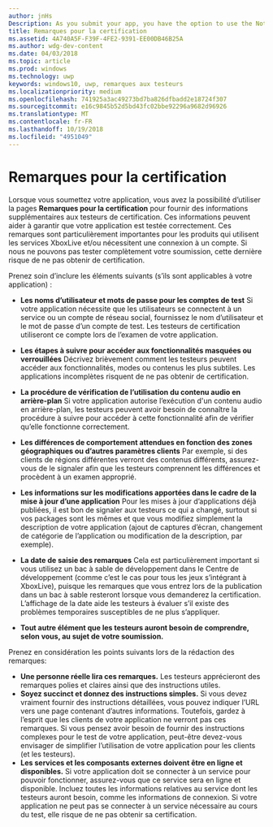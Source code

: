 ```yaml
---
author: jnHs
Description: As you submit your app, you have the option to use the Notes for certification page to provide additional info to the certification testers. This info can help ensure that your app is tested correctly.
title: Remarques pour la certification
ms.assetid: 4A740A5F-F39F-4FE2-9391-EE00DB46B25A
ms.author: wdg-dev-content
ms.date: 04/03/2018
ms.topic: article
ms.prod: windows
ms.technology: uwp
keywords: windows10, uwp, remarques aux testeurs
ms.localizationpriority: medium
ms.openlocfilehash: 741925a3ac49273bd7ba826dfbadd2e18724f307
ms.sourcegitcommit: e16c9845b52d5bd43fc02bbe92296a9682d96926
ms.translationtype: MT
ms.contentlocale: fr-FR
ms.lasthandoff: 10/19/2018
ms.locfileid: "4951049"
---
```

# <a name="notes-for-certification"></a>Remarques pour la certification


Lorsque vous soumettez votre application, vous avez la possibilité d’utiliser la pages **Remarques pour la certification** pour fournir des informations supplémentaires aux testeurs de certification. Ces informations peuvent aider à garantir que votre application est testée correctement. Ces remarques sont particulièrement importantes pour les produits qui utilisent les services XboxLive et/ou nécessitent une connexion à un compte. Si nous ne pouvons pas tester complètement votre soumission, cette dernière risque de ne pas obtenir de certification.

Prenez soin d’inclure les éléments suivants (s’ils sont applicables à votre application) :

-   **Les noms d’utilisateur et mots de passe pour les comptes de test** Si votre application nécessite que les utilisateurs se connectent à un service ou un compte de réseau social, fournissez le nom d’utilisateur et le mot de passe d’un compte de test. Les testeurs de certification utiliseront ce compte lors de l’examen de votre application.

-   **Les étapes à suivre pour accéder aux fonctionnalités masquées ou verrouillées** Décrivez brièvement comment les testeurs peuvent accéder aux fonctionnalités, modes ou contenus les plus subtiles. Les applications incomplètes risquent de ne pas obtenir de certification.

-   **La procédure de vérification de l’utilisation du contenu audio en arrière-plan** Si votre application autorise l’exécution d'un contenu audio en arrière-plan, les testeurs peuvent avoir besoin de connaître la procédure à suivre pour accéder à cette fonctionnalité afin de vérifier qu’elle fonctionne correctement.

-  **Les différences de comportement attendues en fonction des zones géographiques ou d’autres paramètres clients** Par exemple, si des clients de régions différentes verront des contenus différents, assurez-vous de le signaler afin que les testeurs comprennent les différences et procèdent à un examen approprié.

-   **Les informations sur les modifications apportées dans le cadre de la mise à jour d’une application** Pour les mises à jour d’applications déjà publiées, il est bon de signaler aux testeurs ce qui a changé, surtout si vos packages sont les mêmes et que vous modifiez simplement la description de votre application (ajout de captures d’écran, changement de catégorie de l’application ou modification de la description, par exemple).

-   **La date de saisie des remarques** Cela est particulièrement important si vous utilisez un bac à sable de développement dans le Centre de développement (comme c’est le cas pour tous les jeux s’intégrant à XboxLive), puisque les remarques que vous entrez lors de la publication dans un bac à sable resteront lorsque vous demanderez la certification. L’affichage de la date aide les testeurs à évaluer s’il existe des problèmes temporaires susceptibles de ne plus s’appliquer.

-  **Tout autre élément que les testeurs auront besoin de comprendre, selon vous, au sujet de votre soumission.**

Prenez en considération les points suivants lors de la rédaction des remarques:

-   **Une personne réelle lira ces remarques.** Les testeurs apprécieront des remarques polies et claires ainsi que des instructions utiles.
-   **Soyez succinct et donnez des instructions simples.** Si vous devez vraiment fournir des instructions détaillées, vous pouvez indiquer l’URL vers une page contenant d’autres informations. Toutefois, gardez à l’esprit que les clients de votre application ne verront pas ces remarques. Si vous pensez avoir besoin de fournir des instructions complexes pour le test de votre application, peut-être devez-vous envisager de simplifier l’utilisation de votre application pour les clients (et les testeurs).
-   **Les services et les composants externes doivent être en ligne et disponibles.** Si votre application doit se connecter à un service pour pouvoir fonctionner, assurez-vous que ce service sera en ligne et disponible. Incluez toutes les informations relatives au service dont les testeurs auront besoin, comme les informations de connexion. Si votre application ne peut pas se connecter à un service nécessaire au cours du test, elle risque de ne pas obtenir sa certification.

 

 




